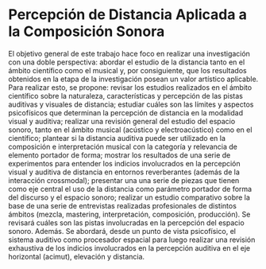 # Percepción de Distancia Aplicada a la Composición Sonora

El objetivo general de este trabajo hace foco en realizar una investigación con una doble perspectiva: abordar el estudio de la distancia tanto en el ámbito científico como el musical y, por consiguiente, que los resultados obtenidos en la etapa de la investigación posean un valor artístico aplicable. Para realizar esto, se propone: revisar los estudios realizados en el ámbito científico sobre la naturaleza, características y percepción de las pistas auditivas y visuales de distancia; estudiar cuáles son las límites y aspectos psicofísicos que determinan la percepción de distancia en la modalidad visual y auditiva; realizar una revisión general del estudio del espacio sonoro, tanto en el ámbito musical (acústico y electroacústico) como en el científico; plantear si la distancia auditiva puede ser utilizado en la composición e interpretación musical con la categoría y relevancia de elemento portador de forma; mostrar los resultados de una serie de experimentos para entender los indicios involucrados en la percepción visual y auditiva de distancia en entornos reverberantes (además de la interacción crossmodal); presentar una una serie de piezas que tienen como eje central el uso de la distancia como parámetro portador de forma del discurso y el espacio sonoro; realizar un estudio comparativo sobre la base de una serie de entrevistas realizadas profesionales de distintos ámbitos (mezcla, mastering, interpretación, composición, producción). Se revisará cuáles son las pistas involucradas en la percepción del espacio sonoro. Además. Se abordará, desde un punto de vista psicofísico, el sistema auditivo como procesador espacial para luego realizar una revisión exhaustiva de los indicios involucrados en la percepción auditiva en el eje horizontal (acimut), elevación y distancia.
